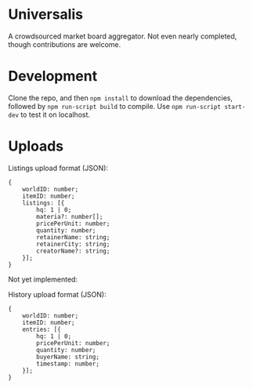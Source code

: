 # Universalis
A crowdsourced market board aggregator. Not even nearly completed, though contributions are welcome.

# Development
Clone the repo, and then `npm install` to download the dependencies, followed by `npm run-script build` to compile. Use `npm run-script start-dev` to test it on localhost.

# Uploads
Listings upload format (JSON):

```
{
    worldID: number;
    itemID: number;
    listings: [{
        hq: 1 | 0;
        materia?: number[];
        pricePerUnit: number;
        quantity: number;
        retainerName: string;
        retainerCity: string;
        creatorName?: string;
    }];
}
```

Not yet implemented:

History upload format (JSON):

```
{
    worldID: number;
    itemID: number;
    entries: [{
        hq: 1 | 0;
        pricePerUnit: number;
        quantity: number;
        buyerName: string;
        timestamp: number;
    }];
}
```
